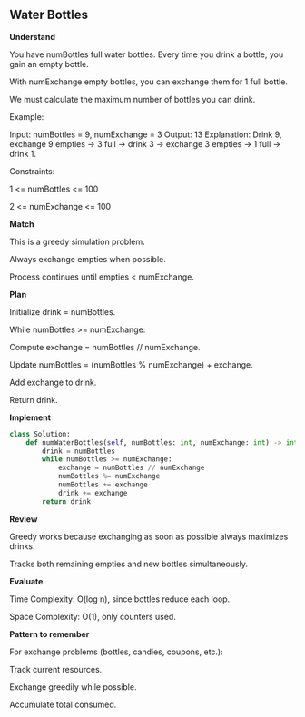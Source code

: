 ## Water Bottles

**Understand**

You have numBottles full water bottles. Every time you drink a bottle, you gain an empty bottle.

With numExchange empty bottles, you can exchange them for 1 full bottle.

We must calculate the maximum number of bottles you can drink.

Example:

Input: numBottles = 9, numExchange = 3
Output: 13
Explanation: Drink 9, exchange 9 empties → 3 full → drink 3 → exchange 3 empties → 1 full → drink 1.

Constraints:

1 <= numBottles <= 100

2 <= numExchange <= 100

**Match**

This is a greedy simulation problem.

Always exchange empties when possible.

Process continues until empties < numExchange.

**Plan**

Initialize drink = numBottles.

While numBottles >= numExchange:

Compute exchange = numBottles // numExchange.

Update numBottles = (numBottles % numExchange) + exchange.

Add exchange to drink.

Return drink.

**Implement**

```py
class Solution:
    def numWaterBottles(self, numBottles: int, numExchange: int) -> int:
        drink = numBottles
        while numBottles >= numExchange:
            exchange = numBottles // numExchange
            numBottles %= numExchange
            numBottles += exchange
            drink += exchange
        return drink
```

**Review**

Greedy works because exchanging as soon as possible always maximizes drinks.

Tracks both remaining empties and new bottles simultaneously.

**Evaluate**

Time Complexity: O(log n), since bottles reduce each loop.

Space Complexity: O(1), only counters used.

**Pattern to remember**

For exchange problems (bottles, candies, coupons, etc.):

Track current resources.

Exchange greedily while possible.

Accumulate total consumed.
